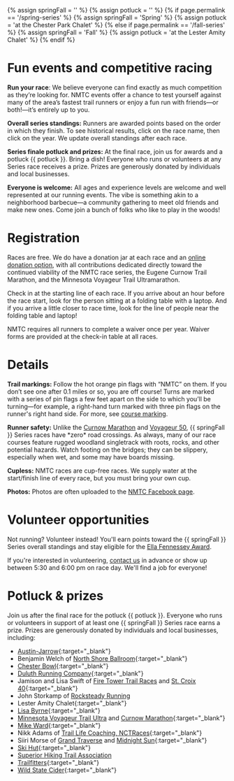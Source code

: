 {% assign springFall = '' %}
{% assign potluck = '' %}
{% if page.permalink == '/spring-series' %}
  {% assign springFall = 'Spring' %}
  {% assign potluck = 'at the Chester Park Chalet' %}
{% else if page.permalink == '/fall-series' %}
  {% assign springFall = 'Fall' %}
  {% assign potluck = 'at the Lester Amity Chalet' %}
{% endif %}

# Fun events and competitive racing

**Run your race**: We believe everyone can find exactly as much competition as they’re looking for. NMTC events offer a chance to test yourself against many of the area’s fastest trail runners or enjoy a fun run with friends—or both!—it’s entirely up to you.

**Overall series standings:** Runners are awarded points based on the order in which they finish. To see historical results, click on the race name, then click on the year. We update overall standings after each race.

**Series finale potluck and prizes:** At the final race, join us for awards and a potluck {{ potluck }}. Bring a dish! Everyone who runs or volunteers at any Series race receives a prize. Prizes are generously donated by individuals and local businesses.

**Everyone is welcome:** All ages and experience levels are welcome and well represented at our running events. The vibe is something akin to a neighborhood barbecue—a community gathering to meet old friends and make new ones. Come join a bunch of folks who like to play in the woods!

# Registration

Races are free. We do have a donation jar at each race and an [online donation option](/donate), with all contributions dedicated directly toward the continued viability of the NMTC race series, the Eugene Curnow Trail Marathon, and the Minnesota Voyageur Trail Ultramarathon.

Check in at the starting line of each race. If you arrive about an hour before the race start, look for the person sitting at a folding table with a laptop. And if you arrive a little closer to race time, look for the line of people near the folding table and laptop!  

NMTC requires all runners to complete a waiver once per year. Waiver forms are provided at the check-in table at all races.

# Details

**Trail markings:** Follow the hot orange pin flags with “NMTC” on them. If you don’t see one after 0.1 miles or so, you are off course! Turns are marked with a series of pin flags a few feet apart on the side to which you’ll be turning—for example, a right-hand turn marked with three pin flags on the runner's right hand side. For more, see [course marking](/course-marking).

**Runner safety:** Unlike the [Curnow Marathon](/curnow) and [Voyageur 50](/voyageur), {{ springFall }} Series races have \*zero\* road crossings. As always, many of our race courses feature rugged woodland singletrack with roots, rocks, and other potential hazards. Watch footing on the bridges; they can be slippery, especially when wet, and some may have boards missing.

**Cupless:** NMTC races are cup-free races. We supply water at the start/finish line of every race, but you must bring your own cup.

**Photos:** Photos are often uploaded to the [NMTC Facebook page](https://www.facebook.com/runnmtc).

# Volunteer opportunities

Not running? Volunteer instead! You'll earn points toward the {{ springFall }} Series overall standings and stay eligible for the [Ella Fennessey Award](/fennessey-award).

If you're interested in volunteering, [contact us](/contact) in advance or show up between 5:30 and 6:00 pm on race day. We'll find a job for everyone!

# Potluck & prizes

Join us after the final race for the potluck {{ potluck }}. Everyone who runs or volunteers in support of at least one {{ springFall }} Series race earns a prize. Prizes are generously donated by individuals and local businesses, including:
* [Austin-Jarrow](https://www.austin-jarrow.com/){:target="_blank"}
* Benjamin Welch of [North Shore Ballroom](https://northshoreballroom.dance/){:target="_blank"}
* [Chester Bowl](https://www.chesterbowl.org/){:target="_blank"}
* [Duluth Running Company](https://duluthrunning.com/){:target="_blank"}
* Jamison and Lisa Swift of [Fire Tower Trail Races](https://firetowertrailraces.com/) and [St. Croix 40](https://stcroixwinterultra.com/about-us/){:target="_blank"}
* John Storkamp of [Rocksteady Running](https://www.rocksteadyrunning.com/)
* Lester Amity Chalet[](){:target="_blank"}
* [Lisa Byrne](https://www.theduluthrundown.com/tag/lisa-byrne/){:target="_blank"}
* [Minnesota Voyageur Trail Ultra](/voyageur) and [Curnow Marathon](/curnow){:target="_blank"}
* [Mike Ward](https://mikeward.cool/){:target="_blank"}
* Nikk Adams of [Trail Life Coaching, NCTRaces](https://www.traillifellc.com/about){:target="_blank"}
* Siiri Morse of [Grand Traverse](https://grandtraverseduluth.com/) and [Midnight Sun](https://www.mnspas.com/){:target="_blank"}
* [Ski Hut](https://www.skihut.com/){:target="_blank"}
* [Superior Hiking Trail Association](https://superiorhiking.org/)
* [Trailfitters](https://trailfitters.com/){:target="_blank"}
* [Wild State Cider](https://wildstatecider.com/){:target="_blank"}
